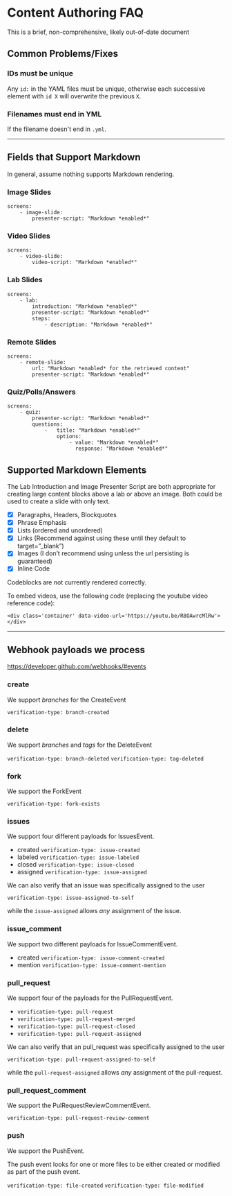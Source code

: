 # Content Authoring FAQ
This is a brief, non-comprehensive, likely out-of-date document

## Common Problems/Fixes

### IDs must be unique
Any `id:` in the YAML files must be unique, otherwise each successive element with `id X` will overwrite the previous `X`.

### Filenames must end in YML
If the filename doesn't end in `.yml`.

--- 

## Fields that Support Markdown
In general, assume nothing supports Markdown rendering.

### Image Slides
```
screens:
	- image-slide:
	  	presenter-script: "Markdown *enabled*"
```

### Video Slides
```
screens:
	- video-slide:
	  	video-script: "Markdown *enabled*"
```

### Lab Slides
```
screens:
	- lab:
		introduction: "Markdown *enabled*"
		presenter-script: "Markdown *enabled*"
		steps:
	  		- description: "Markdown *enabled*"
```

### Remote Slides
```
screens:
	- remote-slide:
		url: "Markdown *enabled* for the retrieved content"
		presenter-script: "Markdown *enabled*"
```

### Quiz/Polls/Answers
```
screens:
	- quiz:
		presenter-script: "Markdown *enabled*"
		questions:
			-	title: "Markdown *enabled*"
				options:
					- value: "Markdown *enabled*"
					  response: "Markdown *enabled*"
```

## Supported Markdown Elements

The Lab Introduction and Image Presenter Script are both appropriate for creating large content blocks above a lab or above an image. Both could be used to create a slide with only text.

- [x] Paragraphs, Headers, Blockquotes 
- [x] Phrase Emphasis
- [x] Lists (ordered and unordered)
- [x] Links (Recommend against using these until they default to target=”_blank”)
- [x] Images (I don’t recommend using unless the url persisting is guaranteed)
- [x] Inline Code

Codeblocks are not currently rendered correctly.

To embed videos, use the following code (replacing the youtube video reference code):

```
<div class='container' data-video-url='https://youtu.be/R8OAwrcMlRw'></div>
```

---

## Webhook payloads we process

https://developer.github.com/webhooks/#events

### create
We support *branches* for the CreateEvent

`verification-type: branch-created`

### delete
We support *branches* and *tags* for the DeleteEvent

`verification-type: branch-deleted`
`verification-type: tag-deleted`

### fork
We support the ForkEvent

`verification-type: fork-exists`

### issues
We support four different payloads for IssuesEvent.

* created `verification-type: issue-created`
* labeled `verification-type: issue-labeled`
* closed `verification-type: issue-closed`
* assigned `verification-type: issue-assigned`

We can also verify that an issue was specifically assigned to the user

`verification-type: issue-assigned-to-self`

while the `issue-assigned` allows *any* assignment of the issue.

### issue_comment

We support two different payloads for IssueCommentEvent.

* created `verification-type: issue-comment-created`
* mention `verification-type: issue-comment-mention`

### pull_request

We support four of the payloads for the PullRequestEvent.

* `verification-type: pull-request`
* `verification-type: pull-request-merged`
* `verification-type: pull-request-closed`
* `verification-type: pull-request-assigned`

We can also verify that an pull_request was specifically assigned to the user

`verification-type: pull-request-assigned-to-self`

while the `pull-request-assigned` allows *any* assignment of the pull-request.


### pull\_request_comment

We support the PulRequestReviewCommentEvent.

`verification-type: pull-request-review-comment`

### push

We support the PushEvent.

The push event looks for one or more files to be either created or modified as part of the push event.

`verification-type: file-created`
`verification-type: file-modified`
